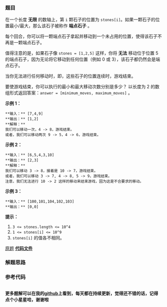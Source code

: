 ### 题目
在一个长度 **无限** 的数轴上，第 `i` 颗石子的位置为 `stones[i]`。如果一颗石子的位置最小/最大，那么该石子被称作 **端点石子** 。

每个回合，你可以将一颗端点石子拿起并移动到一个未占用的位置，使得该石子不再是一颗端点石子。

值得注意的是，如果石子像 `stones = [1,2,5]` 这样，你将 **无法** 移动位于位置 5 的端点石子，因为无论将它移动到任何位置（例如 0
或 3），该石子都仍然会是端点石子。

当你无法进行任何移动时，即，这些石子的位置连续时，游戏结束。

要使游戏结束，你可以执行的最小和最大移动次数分别是多少？ 以长度为 2 的数组形式返回答案：`answer = [minimum_moves,
maximum_moves]` 。



**示例 1：**

    
    
    **输入：** [7,4,9]
    **输出：** [1,2]
    **解释：**
    我们可以移动一次，4 -> 8，游戏结束。
    或者，我们可以移动两次 9 -> 5，4 -> 6，游戏结束。
    

**示例  2：**

    
    
    **输入：** [6,5,4,3,10]
    **输出：** [2,3]
    **解释：**
    我们可以移动 3 -> 8，接着是 10 -> 7，游戏结束。
    或者，我们可以移动 3 -> 7, 4 -> 8, 5 -> 9，游戏结束。
    注意，我们无法进行 10 -> 2 这样的移动来结束游戏，因为这是不合要求的移动。
    

**示例 3：**

    
    
    **输入：** [100,101,104,102,103]
    **输出：** [0,0]



**提示：**

  1. `3 <= stones.length <= 10^4`
  2. `1 <= stones[i] <= 10^9`
  3. `stones[i]` 的值各不相同。



[原题](https://leetcode-cn.com/problems/moving-stones-until-consecutive-ii/)    **[代码文件]()**


### 解题思路




### 参考代码

```go


```




**更多题解可以在我的[github](https://github.com/LZH139/leetcode_Go)上看到，每天都在持续更新，觉得还不错的话，记得点个小星星哈，谢谢啦**
